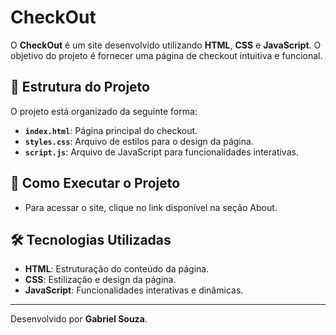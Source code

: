 # CheckOut

O **CheckOut** é um site desenvolvido utilizando **HTML**, **CSS** e **JavaScript**. O objetivo do projeto é fornecer uma página de checkout intuitiva e funcional.

## 📂 Estrutura do Projeto

O projeto está organizado da seguinte forma:

- **`index.html`**: Página principal do checkout.
- **`styles.css`**: Arquivo de estilos para o design da página.
- **`script.js`**: Arquivo de JavaScript para funcionalidades interativas.

## 🚀 Como Executar o Projeto

- Para acessar o site, clique no link disponível na seção About.

## 🛠️ Tecnologias Utilizadas

- **HTML**: Estruturação do conteúdo da página.
- **CSS**: Estilização e design da página.
- **JavaScript**: Funcionalidades interativas e dinâmicas.

---

Desenvolvido por **Gabriel Souza**.
